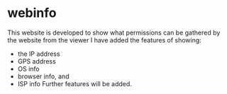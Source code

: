 # webinfo
This website is developed to show what permissions can be gathered by the website from the viewer I have added the features of showing:
- the IP address 
- GPS address 
- OS info 
- browser info, and
- ISP info 
Further features will be added.
